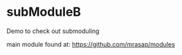 # subModuleB
Demo to check out submoduling

main module found at: https://github.com/mrasap/modules
